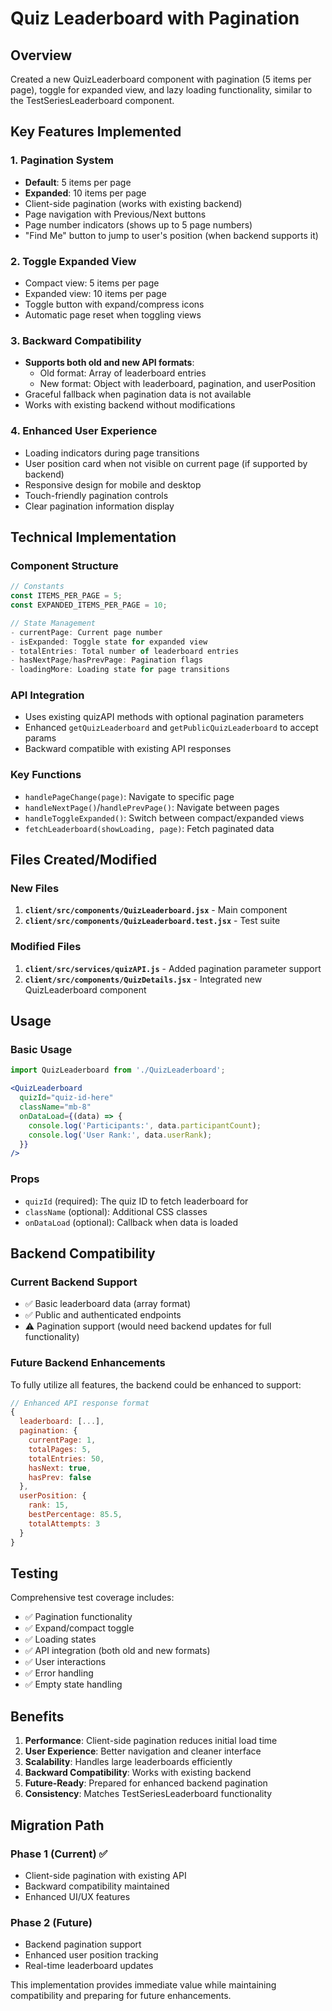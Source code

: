# Quiz Leaderboard with Pagination

## Overview
Created a new QuizLeaderboard component with pagination (5 items per page), toggle for expanded view, and lazy loading functionality, similar to the TestSeriesLeaderboard component.

## Key Features Implemented

### 1. Pagination System
- **Default**: 5 items per page
- **Expanded**: 10 items per page
- Client-side pagination (works with existing backend)
- Page navigation with Previous/Next buttons
- Page number indicators (shows up to 5 page numbers)
- "Find Me" button to jump to user's position (when backend supports it)

### 2. Toggle Expanded View
- Compact view: 5 items per page
- Expanded view: 10 items per page
- Toggle button with expand/compress icons
- Automatic page reset when toggling views

### 3. Backward Compatibility
- **Supports both old and new API formats**:
  - Old format: Array of leaderboard entries
  - New format: Object with leaderboard, pagination, and userPosition
- Graceful fallback when pagination data is not available
- Works with existing backend without modifications

### 4. Enhanced User Experience
- Loading indicators during page transitions
- User position card when not visible on current page (if supported by backend)
- Responsive design for mobile and desktop
- Touch-friendly pagination controls
- Clear pagination information display

## Technical Implementation

### Component Structure
```javascript
// Constants
const ITEMS_PER_PAGE = 5;
const EXPANDED_ITEMS_PER_PAGE = 10;

// State Management
- currentPage: Current page number
- isExpanded: Toggle state for expanded view
- totalEntries: Total number of leaderboard entries
- hasNextPage/hasPrevPage: Pagination flags
- loadingMore: Loading state for page transitions
```

### API Integration
- Uses existing quizAPI methods with optional pagination parameters
- Enhanced `getQuizLeaderboard` and `getPublicQuizLeaderboard` to accept params
- Backward compatible with existing API responses

### Key Functions
- `handlePageChange(page)`: Navigate to specific page
- `handleNextPage()`/`handlePrevPage()`: Navigate between pages
- `handleToggleExpanded()`: Switch between compact/expanded views
- `fetchLeaderboard(showLoading, page)`: Fetch paginated data

## Files Created/Modified

### New Files
1. **`client/src/components/QuizLeaderboard.jsx`** - Main component
2. **`client/src/components/QuizLeaderboard.test.jsx`** - Test suite

### Modified Files
1. **`client/src/services/quizAPI.js`** - Added pagination parameter support
2. **`client/src/components/QuizDetails.jsx`** - Integrated new QuizLeaderboard component

## Usage

### Basic Usage
```jsx
import QuizLeaderboard from './QuizLeaderboard';

<QuizLeaderboard 
  quizId="quiz-id-here"
  className="mb-8"
  onDataLoad={(data) => {
    console.log('Participants:', data.participantCount);
    console.log('User Rank:', data.userRank);
  }}
/>
```

### Props
- `quizId` (required): The quiz ID to fetch leaderboard for
- `className` (optional): Additional CSS classes
- `onDataLoad` (optional): Callback when data is loaded

## Backend Compatibility

### Current Backend Support
- ✅ Basic leaderboard data (array format)
- ✅ Public and authenticated endpoints
- ⚠️ Pagination support (would need backend updates for full functionality)

### Future Backend Enhancements
To fully utilize all features, the backend could be enhanced to support:
```javascript
// Enhanced API response format
{
  leaderboard: [...],
  pagination: {
    currentPage: 1,
    totalPages: 5,
    totalEntries: 50,
    hasNext: true,
    hasPrev: false
  },
  userPosition: {
    rank: 15,
    bestPercentage: 85.5,
    totalAttempts: 3
  }
}
```

## Testing
Comprehensive test coverage includes:
- ✅ Pagination functionality
- ✅ Expand/compact toggle
- ✅ Loading states
- ✅ API integration (both old and new formats)
- ✅ User interactions
- ✅ Error handling
- ✅ Empty state handling

## Benefits

1. **Performance**: Client-side pagination reduces initial load time
2. **User Experience**: Better navigation and cleaner interface
3. **Scalability**: Handles large leaderboards efficiently
4. **Backward Compatibility**: Works with existing backend
5. **Future-Ready**: Prepared for enhanced backend pagination
6. **Consistency**: Matches TestSeriesLeaderboard functionality

## Migration Path

### Phase 1 (Current) ✅
- Client-side pagination with existing API
- Backward compatibility maintained
- Enhanced UI/UX features

### Phase 2 (Future)
- Backend pagination support
- Enhanced user position tracking
- Real-time leaderboard updates

This implementation provides immediate value while maintaining compatibility and preparing for future enhancements.